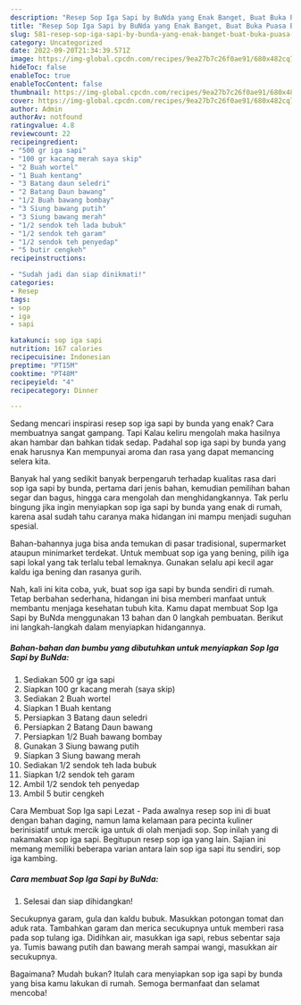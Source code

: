 ```yaml
---
description: "Resep Sop Iga Sapi by BuNda yang Enak Banget, Buat Buka Puasa Enak Banget"
title: "Resep Sop Iga Sapi by BuNda yang Enak Banget, Buat Buka Puasa Enak Banget"
slug: 581-resep-sop-iga-sapi-by-bunda-yang-enak-banget-buat-buka-puasa-enak-banget
category: Uncategorized
date: 2022-09-20T21:34:39.571Z
image: https://img-global.cpcdn.com/recipes/9ea27b7c26f0ae91/680x482cq70/sop-iga-sapi-by-bunda-foto-resep-utama.jpg
hideToc: false
enableToc: true
enableTocContent: false
thumbnail: https://img-global.cpcdn.com/recipes/9ea27b7c26f0ae91/680x482cq70/sop-iga-sapi-by-bunda-foto-resep-utama.jpg
cover: https://img-global.cpcdn.com/recipes/9ea27b7c26f0ae91/680x482cq70/sop-iga-sapi-by-bunda-foto-resep-utama.jpg
author: Admin
authorAv: notfound
ratingvalue: 4.8
reviewcount: 22
recipeingredient:
- "500 gr iga sapi"
- "100 gr kacang merah saya skip"
- "2 Buah wortel"
- "1 Buah kentang"
- "3 Batang daun seledri"
- "2 Batang Daun bawang"
- "1/2 Buah bawang bombay"
- "3 Siung bawang putih"
- "3 Siung bawang merah"
- "1/2 sendok teh lada bubuk"
- "1/2 sendok teh garam"
- "1/2 sendok teh penyedap"
- "5 butir cengkeh"
recipeinstructions:

- "Sudah jadi dan siap dinikmati!"
categories:
- Resep
tags:
- sop
- iga
- sapi

katakunci: sop iga sapi 
nutrition: 167 calories
recipecuisine: Indonesian
preptime: "PT15M"
cooktime: "PT48M"
recipeyield: "4"
recipecategory: Dinner

---
```



Sedang mencari inspirasi resep sop iga sapi by bunda yang enak? Cara membuatnya sangat gampang. Tapi Kalau keliru mengolah maka hasilnya akan hambar dan bahkan tidak sedap. Padahal sop iga sapi by bunda yang enak harusnya Kan mempunyai aroma dan rasa yang dapat memancing selera kita.


Banyak hal yang sedikit banyak berpengaruh terhadap kualitas rasa dari sop iga sapi by bunda, pertama dari jenis bahan, kemudian pemilihan bahan segar dan bagus, hingga cara mengolah dan menghidangkannya. Tak perlu bingung jika ingin menyiapkan sop iga sapi by bunda yang enak di rumah, karena asal sudah tahu caranya maka hidangan ini mampu menjadi suguhan spesial.

Bahan-bahannya juga bisa anda temukan di pasar tradisional, supermarket ataupun minimarket terdekat. Untuk membuat sop iga yang bening, pilih iga sapi lokal yang tak terlalu tebal lemaknya. Gunakan selalu api kecil agar kaldu iga bening dan rasanya gurih.


Nah, kali ini kita coba, yuk, buat sop iga sapi by bunda sendiri di rumah. Tetap berbahan sederhana, hidangan ini bisa memberi manfaat untuk membantu menjaga kesehatan tubuh kita. Kamu dapat membuat Sop Iga Sapi by BuNda menggunakan 13 bahan dan 0 langkah pembuatan. Berikut ini langkah-langkah dalam menyiapkan hidangannya.

<!--inarticleads1-->

##### Bahan-bahan dan bumbu yang dibutuhkan untuk menyiapkan Sop Iga Sapi by BuNda:

1. Sediakan 500 gr iga sapi
1. Siapkan 100 gr kacang merah (saya skip)
1. Sediakan 2 Buah wortel
1. Siapkan 1 Buah kentang
1. Persiapkan 3 Batang daun seledri
1. Persiapkan 2 Batang Daun bawang
1. Persiapkan 1/2 Buah bawang bombay
1. Gunakan 3 Siung bawang putih
1. Siapkan 3 Siung bawang merah
1. Sediakan 1/2 sendok teh lada bubuk
1. Siapkan 1/2 sendok teh garam
1. Ambil 1/2 sendok teh penyedap
1. Ambil 5 butir cengkeh


Cara Membuat Sop Iga sapi Lezat - Pada awalnya resep sop ini di buat dengan bahan daging, namun lama kelamaan para pecinta kuliner berinisiatif untuk mercik iga untuk di olah menjadi sop. Sop inilah yang di nakamakan sop iga sapi. Begitupun resep sop iga yang lain. Sajian ini memang memiliki beberapa varian antara lain sop iga sapi itu sendiri, sop iga kambing. 

<!--inarticleads2-->

##### Cara membuat Sop Iga Sapi by BuNda:


1. Selesai dan siap dihidangkan!

Secukupnya garam, gula dan kaldu bubuk. Masukkan potongan tomat dan aduk rata. Tambahkan garam dan merica secukupnya untuk memberi rasa pada sop tulang iga. Didihkan air, masukkan iga sapi, rebus sebentar saja ya. Tumis bawang putih dan bawang merah sampai wangi, masukkan air secukupnya. 

Bagaimana? Mudah bukan? Itulah cara menyiapkan sop iga sapi by bunda yang bisa kamu lakukan di rumah. Semoga bermanfaat dan selamat mencoba!
